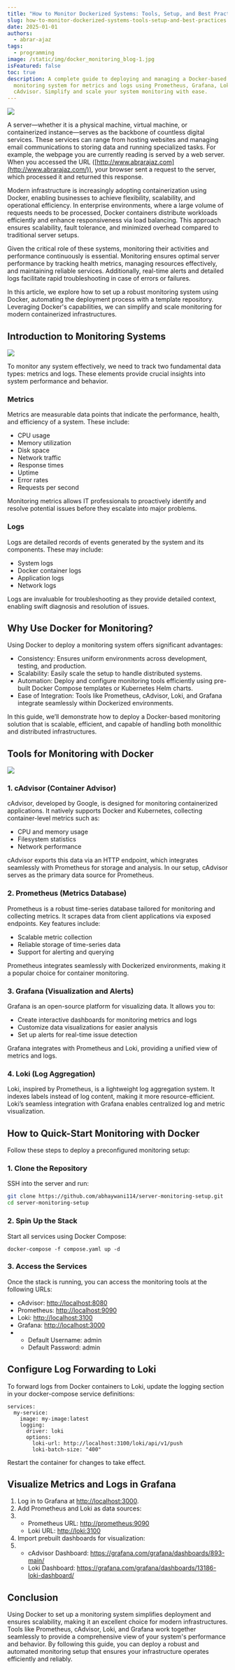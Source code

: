 ```yaml
---
title: "How to Monitor Dockerized Systems: Tools, Setup, and Best Practices"
slug: how-to-monitor-dockerized-systems-tools-setup-and-best-practices
date: 2025-01-01
authors:
  - abrar-ajaz
tags:
  - programming
image: /static/img/docker_monitoring_blog-1.jpg
isFeatured: false
toc: true
description: A complete guide to deploying and managing a Docker-based
  monitoring system for metrics and logs using Prometheus, Grafana, Loki, and
  cAdvisor. Simplify and scale your system monitoring with ease.
---
```

![](/static/img/im3.png)

A server—whether it is a physical machine, virtual machine, or containerized instance—serves as the backbone of countless digital services. These services can range from hosting websites and managing email communications to storing data and running specialized tasks. For example, the webpage you are currently reading is served by a web server. When you accessed the URL ([http://www.abrarajaz.com](http://www.abrarajaz.com/)), your browser sent a request to the server, which processed it and returned this response.

Modern infrastructure is increasingly adopting containerization using Docker, enabling businesses to achieve flexibility, scalability, and operational efficiency. In enterprise environments, where a large volume of requests needs to be processed, Docker containers distribute workloads efficiently and enhance responsiveness via load balancing. This approach ensures scalability, fault tolerance, and minimized overhead compared to traditional server setups.

Given the critical role of these systems, monitoring their activities and performance continuously is essential. Monitoring ensures optimal server performance by tracking health metrics, managing resources effectively, and maintaining reliable services. Additionally, real-time alerts and detailed logs facilitate rapid troubleshooting in case of errors or failures.

In this article, we explore how to set up a robust monitoring system using Docker, automating the deployment process with a template repository. Leveraging Docker's capabilities, we can simplify and scale monitoring for modern containerized infrastructures.

## Introduction to Monitoring Systems

![](/static/img/im2.png)

To monitor any system effectively, we need to track two fundamental data types: metrics and logs. These elements provide crucial insights into system performance and behavior.

### Metrics

Metrics are measurable data points that indicate the performance, health, and efficiency of a system. These include:

* CPU usage
* Memory utilization
* Disk space
* Network traffic
* Response times
* Uptime
* Error rates
* Requests per second

Monitoring metrics allows IT professionals to proactively identify and resolve potential issues before they escalate into major problems.

### Logs

Logs are detailed records of events generated by the system and its components. These may include:

* System logs
* Docker container logs
* Application logs
* Network logs

Logs are invaluable for troubleshooting as they provide detailed context, enabling swift diagnosis and resolution of issues.

## Why Use Docker for Monitoring?

Using Docker to deploy a monitoring system offers significant advantages:

* Consistency: Ensures uniform environments across development, testing, and production.
* Scalability: Easily scale the setup to handle distributed systems.
* Automation: Deploy and configure monitoring tools efficiently using pre-built Docker Compose templates or Kubernetes Helm charts.
* Ease of Integration: Tools like Prometheus, cAdvisor, Loki, and Grafana integrate seamlessly within Dockerized environments.

In this guide, we’ll demonstrate how to deploy a Docker-based monitoring solution that is scalable, efficient, and capable of handling both monolithic and distributed infrastructures.

## Tools for Monitoring with Docker

![](/static/img/untitled-2024-12-31-2217.png)

### 1. cAdvisor (Container Advisor)

cAdvisor, developed by Google, is designed for monitoring containerized applications. It natively supports Docker and Kubernetes, collecting container-level metrics such as:

* CPU and memory usage
* Filesystem statistics
* Network performance

cAdvisor exports this data via an HTTP endpoint, which integrates seamlessly with Prometheus for storage and analysis. In our setup, cAdvisor serves as the primary data source for Prometheus.

### 2. Prometheus (Metrics Database)

Prometheus is a robust time-series database tailored for monitoring and collecting metrics. It scrapes data from client applications via exposed endpoints. Key features include:

* Scalable metric collection
* Reliable storage of time-series data
* Support for alerting and querying

Prometheus integrates seamlessly with Dockerized environments, making it a popular choice for container monitoring.

### 3. Grafana (Visualization and Alerts)

Grafana is an open-source platform for visualizing data. It allows you to:

* Create interactive dashboards for monitoring metrics and logs
* Customize data visualizations for easier analysis
* Set up alerts for real-time issue detection

Grafana integrates with Prometheus and Loki, providing a unified view of metrics and logs.

### 4. Loki (Log Aggregation)

Loki, inspired by Prometheus, is a lightweight log aggregation system. It indexes labels instead of log content, making it more resource-efficient. Loki’s seamless integration with Grafana enables centralized log and metric visualization.

## How to Quick-Start Monitoring with Docker

Follow these steps to deploy a preconfigured monitoring setup:

### 1. Clone the Repository

SSH into the server and run:

```bash
git clone https://github.com/abhaywani114/server-monitoring-setup.git  
cd server-monitoring-setup
```

### 2. Spin Up the Stack

Start all services using Docker Compose:

`docker-compose -f compose.yaml up -d`

### 3. Access the Services

Once the stack is running, you can access the monitoring tools at the following URLs:

* cAdvisor: [http://localhost:8080](http://localhost:8080/)
* Prometheus: [http://localhost:9090](http://localhost:9090/)
* Loki: [http://localhost:3100](http://localhost:3100/)
* Grafana: [http://localhost:3000](http://localhost:3000/)
* * Default Username: admin
  * Default Password: admin

## Configure Log Forwarding to Loki

To forward logs from Docker containers to Loki, update the logging section in your docker-compose service definitions:

```
services:  
  my-service:  
    image: my-image:latest  
    logging:  
      driver: loki  
      options:  
        loki-url: http://localhost:3100/loki/api/v1/push  
        loki-batch-size: "400"  
```

Restart the container for changes to take effect.

## Visualize Metrics and Logs in Grafana

1. Log in to Grafana at [http://localhost:3000](http://localhost:3000/).
2. Add Prometheus and Loki as data sources:
3. * Prometheus URL: [http://prometheus:9090](http://prometheus:9090/)
   * Loki URL: [http://loki:3100](http://loki:3100/)
4. Import prebuilt dashboards for visualization:
5. * cAdvisor Dashboard: <https://grafana.com/grafana/dashboards/893-main/>
   * Loki Dashboard: <https://grafana.com/grafana/dashboards/13186-loki-dashboard/>

## Conclusion

Using Docker to set up a monitoring system simplifies deployment and ensures scalability, making it an excellent choice for modern infrastructures. Tools like Prometheus, cAdvisor, Loki, and Grafana work together seamlessly to provide a comprehensive view of your system's performance and behavior. By following this guide, you can deploy a robust and automated monitoring setup that ensures your infrastructure operates efficiently and reliably.